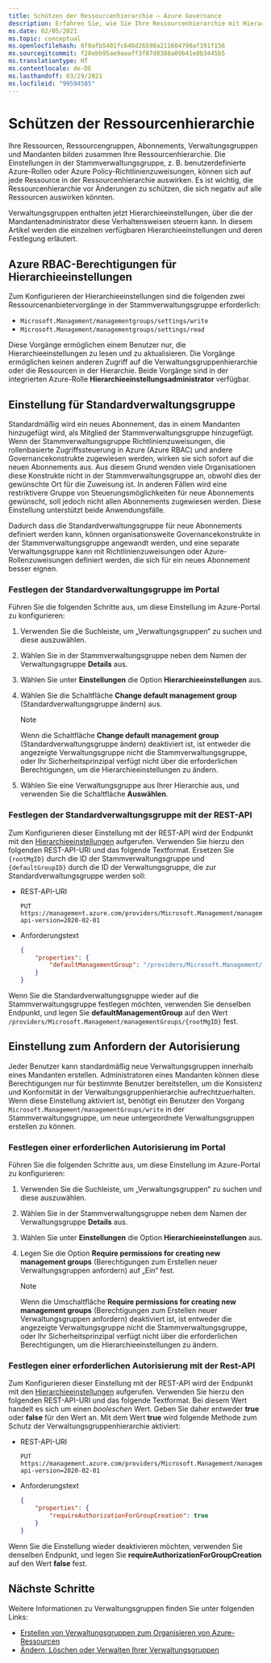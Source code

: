 ```yaml
---
title: Schützen der Ressourcenhierarchie – Azure Governance
description: Erfahren Sie, wie Sie Ihre Ressourcenhierarchie mit Hierarchieeinstellungen schützen, unter anderem durch Festlegen der Standardverwaltungsgruppe.
ms.date: 02/05/2021
ms.topic: conceptual
ms.openlocfilehash: 0f0afb5401fc646d26598a211604790af191f156
ms.sourcegitcommit: f28ebb95ae9aaaff3f87d8388a09b41e0b3445b5
ms.translationtype: HT
ms.contentlocale: de-DE
ms.lasthandoff: 03/29/2021
ms.locfileid: "99594585"
---
```

# <a name="how-to-protect-your-resource-hierarchy"></a>Schützen der Ressourcenhierarchie

Ihre Ressourcen, Ressourcengruppen, Abonnements, Verwaltungsgruppen und Mandanten bilden zusammen Ihre Ressourcenhierarchie. Die Einstellungen in der Stammverwaltungsgruppe, z. B. benutzerdefinierte Azure-Rollen oder Azure Policy-Richtlinienzuweisungen, können sich auf jede Ressource in der Ressourcenhierarchie auswirken. Es ist wichtig, die Ressourcenhierarchie vor Änderungen zu schützen, die sich negativ auf alle Ressourcen auswirken könnten.

Verwaltungsgruppen enthalten jetzt Hierarchieeinstellungen, über die der Mandantenadministrator diese Verhaltensweisen steuern kann. In diesem Artikel werden die einzelnen verfügbaren Hierarchieeinstellungen und deren Festlegung erläutert.

## <a name="azure-rbac-permissions-for-hierarchy-settings"></a>Azure RBAC-Berechtigungen für Hierarchieeinstellungen

Zum Konfigurieren der Hierarchieeinstellungen sind die folgenden zwei Ressourcenanbietervorgänge in der Stammverwaltungsgruppe erforderlich:

- `Microsoft.Management/managementgroups/settings/write`
- `Microsoft.Management/managementgroups/settings/read`

Diese Vorgänge ermöglichen einem Benutzer nur, die Hierarchieeinstellungen zu lesen und zu aktualisieren. Die Vorgänge ermöglichen keinen anderen Zugriff auf die Verwaltungsgruppenhierarchie oder die Ressourcen in der Hierarchie. Beide Vorgänge sind in der integrierten Azure-Rolle **Hierarchieeinstellungsadministrator** verfügbar.

## <a name="setting---default-management-group"></a>Einstellung für Standardverwaltungsgruppe

Standardmäßig wird ein neues Abonnement, das in einem Mandanten hinzugefügt wird, als Mitglied der Stammverwaltungsgruppe hinzugefügt. Wenn der Stammverwaltungsgruppe Richtlinienzuweisungen, die rollenbasierte Zugriffssteuerung in Azure (Azure RBAC) und andere Governancekonstrukte zugewiesen werden, wirken sie sich sofort auf die neuen Abonnements aus. Aus diesem Grund wenden viele Organisationen diese Konstrukte nicht in der Stammverwaltungsgruppe an, obwohl dies der gewünschte Ort für die Zuweisung ist. In anderen Fällen wird eine restriktivere Gruppe von Steuerungsmöglichkeiten für neue Abonnements gewünscht, soll jedoch nicht allen Abonnements zugewiesen werden. Diese Einstellung unterstützt beide Anwendungsfälle.

Dadurch dass die Standardverwaltungsgruppe für neue Abonnements definiert werden kann, können organisationsweite Governancekonstrukte in der Stammverwaltungsgruppe angewandt werden, und eine separate Verwaltungsgruppe kann mit Richtlinienzuweisungen oder Azure-Rollenzuweisungen definiert werden, die sich für ein neues Abonnement besser eignen.

### <a name="set-default-management-group-in-portal"></a>Festlegen der Standardverwaltungsgruppe im Portal

Führen Sie die folgenden Schritte aus, um diese Einstellung im Azure-Portal zu konfigurieren:

1. Verwenden Sie die Suchleiste, um „Verwaltungsgruppen“ zu suchen und diese auszuwählen.

1. Wählen Sie in der Stammverwaltungsgruppe neben dem Namen der Verwaltungsgruppe **Details** aus.

1. Wählen Sie unter **Einstellungen** die Option **Hierarchieeinstellungen** aus.

1. Wählen Sie die Schaltfläche **Change default management group** (Standardverwaltungsgruppe ändern) aus.

   > [!NOTE]
   > Wenn die Schaltfläche **Change default management group** (Standardverwaltungsgruppe ändern) deaktiviert ist, ist entweder die angezeigte Verwaltungsgruppe nicht die Stammverwaltungsgruppe, oder Ihr Sicherheitsprinzipal verfügt nicht über die erforderlichen Berechtigungen, um die Hierarchieeinstellungen zu ändern.

1. Wählen Sie eine Verwaltungsgruppe aus Ihrer Hierarchie aus, und verwenden Sie die Schaltfläche **Auswählen**.

### <a name="set-default-management-group-with-rest-api"></a>Festlegen der Standardverwaltungsgruppe mit der REST-API

Zum Konfigurieren dieser Einstellung mit der REST-API wird der Endpunkt mit den [Hierarchieeinstellungen](/rest/api/resources/hierarchysettings) aufgerufen. Verwenden Sie hierzu den folgenden REST-API-URI und das folgende Textformat. Ersetzen Sie `{rootMgID}` durch die ID der Stammverwaltungsgruppe und `{defaultGroupID}` durch die ID der Verwaltungsgruppe, die zur Standardverwaltungsgruppe werden soll:

- REST-API-URI

  ```http
  PUT https://management.azure.com/providers/Microsoft.Management/managementGroups/{rootMgID}/settings/default?api-version=2020-02-01
  ```

- Anforderungstext

  ```json
  {
      "properties": {
          "defaultManagementGroup": "/providers/Microsoft.Management/managementGroups/{defaultGroupID}"
      }
  }
  ```

Wenn Sie die Standardverwaltungsgruppe wieder auf die Stammverwaltungsgruppe festlegen möchten, verwenden Sie denselben Endpunkt, und legen Sie **defaultManagementGroup** auf den Wert `/providers/Microsoft.Management/managementGroups/{rootMgID}` fest.

## <a name="setting---require-authorization"></a>Einstellung zum Anfordern der Autorisierung

Jeder Benutzer kann standardmäßig neue Verwaltungsgruppen innerhalb eines Mandanten erstellen. Administratoren eines Mandanten können diese Berechtigungen nur für bestimmte Benutzer bereitstellen, um die Konsistenz und Konformität in der Verwaltungsgruppenhierarchie aufrechtzuerhalten. Wenn diese Einstellung aktiviert ist, benötigt ein Benutzer den Vorgang `Microsoft.Management/managementGroups/write` in der Stammverwaltungsgruppe, um neue untergeordnete Verwaltungsgruppen erstellen zu können.

### <a name="set-require-authorization-in-portal"></a>Festlegen einer erforderlichen Autorisierung im Portal

Führen Sie die folgenden Schritte aus, um diese Einstellung im Azure-Portal zu konfigurieren:

1. Verwenden Sie die Suchleiste, um „Verwaltungsgruppen“ zu suchen und diese auszuwählen.

1. Wählen Sie in der Stammverwaltungsgruppe neben dem Namen der Verwaltungsgruppe **Details** aus.

1. Wählen Sie unter **Einstellungen** die Option **Hierarchieeinstellungen** aus.

1. Legen Sie die Option **Require permissions for creating new management groups** (Berechtigungen zum Erstellen neuer Verwaltungsgruppen anfordern) auf „Ein“ fest.

   > [!NOTE]
   > Wenn die Umschaltfläche **Require permissions for creating new management groups** (Berechtigungen zum Erstellen neuer Verwaltungsgruppen anfordern) deaktiviert ist, ist entweder die angezeigte Verwaltungsgruppe nicht die Stammverwaltungsgruppe, oder Ihr Sicherheitsprinzipal verfügt nicht über die erforderlichen Berechtigungen, um die Hierarchieeinstellungen zu ändern.

### <a name="set-require-authorization-with-rest-api"></a>Festlegen einer erforderlichen Autorisierung mit der Rest-API

Zum Konfigurieren dieser Einstellung mit der REST-API wird der Endpunkt mit den [Hierarchieeinstellungen](/rest/api/resources/hierarchysettings) aufgerufen. Verwenden Sie hierzu den folgenden REST-API-URI und das folgende Textformat. Bei diesem Wert handelt es sich um einen _booleschen_ Wert. Geben Sie daher entweder **true** oder **false** für den Wert an. Mit dem Wert **true** wird folgende Methode zum Schutz der Verwaltungsgruppenhierarchie aktiviert:

- REST-API-URI

  ```http
  PUT https://management.azure.com/providers/Microsoft.Management/managementGroups/{rootMgID}/settings/default?api-version=2020-02-01
  ```

- Anforderungstext

  ```json
  {
      "properties": {
          "requireAuthorizationForGroupCreation": true
      }
  }
  ```

Wenn Sie die Einstellung wieder deaktivieren möchten, verwenden Sie denselben Endpunkt, und legen Sie **requireAuthorizationForGroupCreation** auf den Wert **false** fest.

## <a name="next-steps"></a>Nächste Schritte

Weitere Informationen zu Verwaltungsgruppen finden Sie unter folgenden Links:

- [Erstellen von Verwaltungsgruppen zum Organisieren von Azure-Ressourcen](../create-management-group-portal.md)
- [Ändern, Löschen oder Verwalten Ihrer Verwaltungsgruppen](../manage.md)